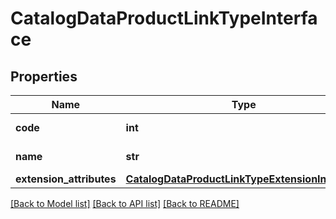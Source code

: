 # CatalogDataProductLinkTypeInterface

## Properties
Name | Type | Description | Notes
------------ | ------------- | ------------- | -------------
**code** | **int** | Link type code | 
**name** | **str** | Link type name | 
**extension_attributes** | [**CatalogDataProductLinkTypeExtensionInterface**](CatalogDataProductLinkTypeExtensionInterface.md) |  | [optional] 

[[Back to Model list]](../README.md#documentation-for-models) [[Back to API list]](../README.md#documentation-for-api-endpoints) [[Back to README]](../README.md)


